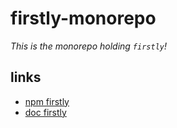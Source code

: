 # firstly-monorepo

_This is the monorepo holding `firstly`!_

## links

- [npm firstly](https://www.npmjs.com/package/firstly)
- [doc firstly](https://firstly.fun)

